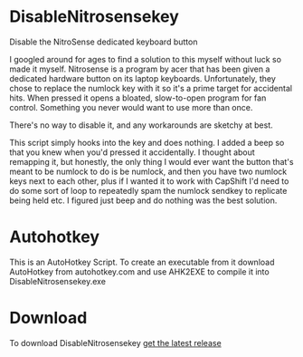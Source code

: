 # DisableNitrosensekey
Disable the NitroSense dedicated keyboard button

I googled around for ages to find a solution to this myself without luck so made it myself.
Nitrosense is a program by acer that has been given a dedicated hardware button on its laptop keyboards. Unfortunately, they chose to replace the numlock key with it so it's a prime target for accidental hits. When pressed it opens a bloated, slow-to-open program for fan control. Something you never would want to use more than once.

There's no way to disable it, and any workarounds are sketchy at best.

This script simply hooks into the key and does nothing. I added a beep so that you knew when you'd pressed it accidentally.
I thought about remapping it, but honestly, the only thing I would ever want the button that's meant to be numlock to do is be numlock, and then you have two numlock keys next to each other, plus if I wanted it to work with CapShift I'd need to do some sort of loop to repeatedly spam the numlock sendkey to replicate being held etc. I figured just beep and do nothing was the best solution.

# Autohotkey
This is an AutoHotkey Script. To create an executable from it download AutoHotkey from autohotkey.com and use AHK2EXE to compile it into DisableNitrosensekey.exe

# Download
To download DisableNitrosensekey [get the latest release](https://github.com/nascentt/DisableNitrosensekey/releases/download/v1.0/DisableNitrosensekey.exe)
